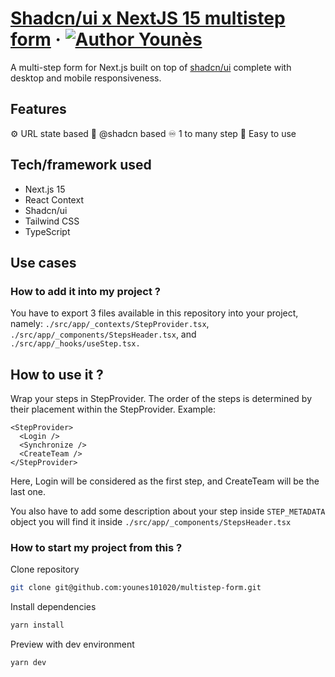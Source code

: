 # [Shadcn/ui x NextJS 15 multistep form](https://multistepform.younesfakallah.fr) &middot; [![Author Younès](https://img.shields.io/badge/Author-Younès-%3C%3E)](https://younesfakallah.fr/blog)

A multi-step form for Next.js built on top of [shadcn/ui](https://ui.shadcn.com) complete with desktop and mobile responsiveness.

## Features 

⚙️ URL state based 
🎨 @shadcn based 
♾️ 1 to many step 
🍳 Easy to use

## Tech/framework used

- Next.js 15
- React Context
- Shadcn/ui
- Tailwind CSS
- TypeScript

## Use cases

### How to add it into my project ?

You have to export 3 files available in this repository into your project, namely: `./src/app/_contexts/StepProvider.tsx`, `./src/app/_components/StepsHeader.tsx`, and `./src/app/_hooks/useStep.tsx.`

## How to use it ?

Wrap your steps in StepProvider. The order of the steps is determined by their placement within the StepProvider. Example:

```tsx
<StepProvider>
  <Login />
  <Synchronize />
  <CreateTeam />
</StepProvider>
```

Here, Login will be considered as the first step, and CreateTeam will be the last one.

You also have to add some description about your step inside `STEP_METADATA` object you will find it inside `./src/app/_components/StepsHeader.tsx` 

### How to start my project from this ?

Clone repository
```bash
git clone git@github.com:younes101020/multistep-form.git
```

Install dependencies
```bash
yarn install
```

Preview with dev environment
```bash
yarn dev
```